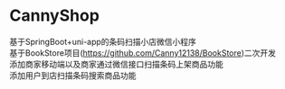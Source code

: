 # CannyShop
基于SpringBoot+uni-app的条码扫描小店微信小程序  
基于BookStore项目(https://github.com/Canny12138/BookStore)二次开发  
添加商家移动端以及商家通过微信接口扫描条码上架商品功能  
添加用户到店扫描条码搜索商品功能  
